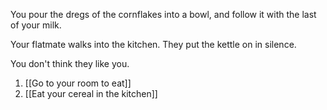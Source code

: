 You pour the dregs of the cornflakes into a bowl, and follow it with the last of your milk.

Your flatmate walks into the kitchen. They put the kettle on in silence. 

You don't think they like you.

1. [[Go to your room to eat]]
2. [[Eat your cereal in the kitchen]]